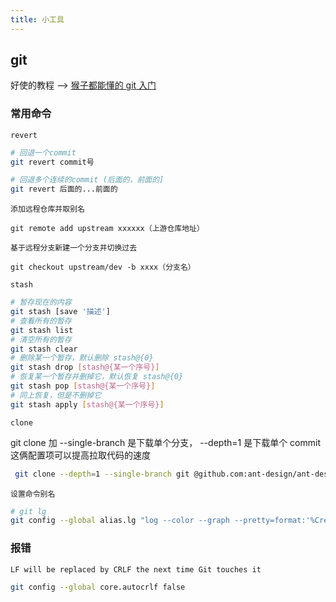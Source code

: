 ```yaml
---
title: 小工具
---
```


## git

好使的教程 --> [猴子都能懂的 git 入门](https://backlog.com/git-tutorial/cn/intro/intro1_1.html)

### 常用命令

`revert`

```bash
# 回退一个commit
git revert commit号

# 回退多个连续的commit (后面的，前面的]
git revert 后面的...前面的
```

`添加远程仓库并取别名`

```
git remote add upstream xxxxxx（上游仓库地址）
```

`基于远程分支新建一个分支并切换过去`

```
git checkout upstream/dev -b xxxx（分支名）
```

`stash`

```bash
# 暂存现在的内容
git stash [save '描述']
# 查看所有的暂存
git stash list
# 清空所有的暂存
git stash clear
# 删除某一个暂存，默认删除 stash@{0}
git stash drop [stash@{某一个序号}]
# 恢复某一个暂存并删掉它，默认恢复 stash@{0}
git stash pop [stash@{某一个序号}]
# 同上恢复，但是不删掉它
git stash apply [stash@{某一个序号}]
```

`clone`

git clone 加 --single-branch 是下载单个分支， --depth=1 是下载单个 commit 这俩配置项可以提高拉取代码的速度

```bash
 git clone --depth=1 --single-branch git @github.com:ant-design/ant-design.git
```

`设置命令别名`

```bash
# git lg
git config --global alias.lg "log --color --graph --pretty=format:'%Cred%h%Creset -%C(yellow)%d%Creset %s %Cgreen(%cr) %C(bold blue)<%an>%Creset' --abbrev-commit"
```

### 报错

`LF will be replaced by CRLF the next time Git touches it`

```bash
git config --global core.autocrlf false
```
